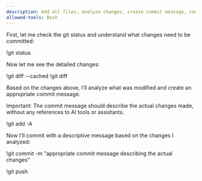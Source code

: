 ```yaml
---
description: Add all files, analyze changes, create commit message, commit and push
allowed-tools: Bash
---
```


First, let me check the git status and understand what changes need to be committed:

!git status

Now let me see the detailed changes:

!git diff --cached
!git diff

Based on the changes above, I'll analyze what was modified and create an appropriate commit message.

Important: The commit message should describe the actual changes made, without any references to AI tools or assistants.

!git add -A

Now I'll commit with a descriptive message based on the changes I analyzed:

!git commit -m "appropriate commit message describing the actual changes"

!git push